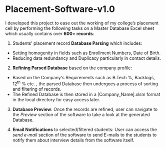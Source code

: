 # Placement-Software-v1.0
I developed this project to ease out the working of my college’s placement cell by performing the following tasks on a Master Database Excel sheet which usually contains over **600+ records**: 

1. Students' placement record **Database Parsing** which includes:
* Setting homogenity in fields such as Enrollment Numbers, Date of Birth.
* Reducing data redundancy and Duplicacy particularly in contact details.
2. **Refining Parsed Database** based on the company profile:
* Based on the Company's Requirements such as B.Tech %, Backlogs, 12<sup>th</sup> % etc. , the parsed Database then undergoes a process of sorting and filtering of records.
* The Refined Database is then stored in a [Company_Name].xlsm format in the local directory for easy access later.
3. **Database Preview**: Once the records are refined, user can navigate to the *Preview* section of the software to take a look at the generated Database.

4. **Email Notifications** to selected/filtered students: User can access the *send e-mail* section of the software to send 
E-mails to the students to notify them about interview details from the software itself. 
